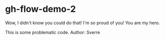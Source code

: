# gh-flow-demo-2

Wow, I didn't know you could do that! I'm so proud of you!
You are my hero.

This is some problematic code.
Author: Sverre
